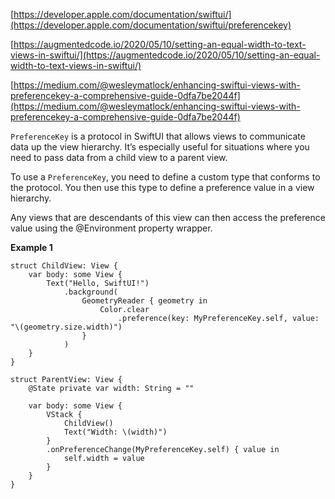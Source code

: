 


[https://developer.apple.com/documentation/swiftui/](https://developer.apple.com/documentation/swiftui/preferencekey)

[https://augmentedcode.io/2020/05/10/setting-an-equal-width-to-text-views-in-swiftui/](https://augmentedcode.io/2020/05/10/setting-an-equal-width-to-text-views-in-swiftui/)

[https://medium.com/@wesleymatlock/enhancing-swiftui-views-with-preferencekey-a-comprehensive-guide-0dfa7be2044f](https://medium.com/@wesleymatlock/enhancing-swiftui-views-with-preferencekey-a-comprehensive-guide-0dfa7be2044f)

`PreferenceKey` is a protocol in SwiftUI that allows views to communicate data up the view hierarchy. It’s especially useful for situations where you need to pass data from a child view to a parent view.

To use a `PreferenceKey`, you need to define a custom type that conforms to the protocol. You then use this type to define a preference value in a view hierarchy. 

Any views that are descendants of this view can then access the preference value using the @Environment property wrapper.

__Example 1__

```
struct ChildView: View {
    var body: some View {
        Text("Hello, SwiftUI!")
            .background(
                GeometryReader { geometry in
                    Color.clear
                        .preference(key: MyPreferenceKey.self, value: "\(geometry.size.width)")
                }
            )
    }
}

struct ParentView: View {
    @State private var width: String = ""
    
    var body: some View {
        VStack {
            ChildView()
            Text("Width: \(width)")
        }
        .onPreferenceChange(MyPreferenceKey.self) { value in
            self.width = value
        }
    }
}
```

